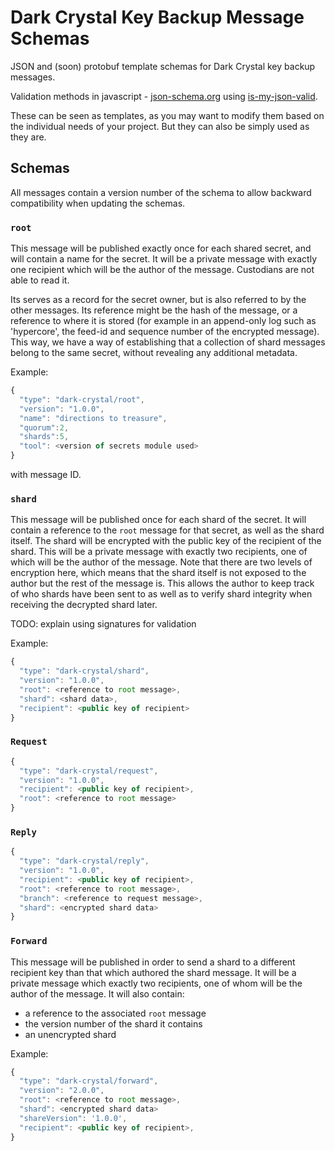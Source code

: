 # Dark Crystal Key Backup Message Schemas 

JSON and (soon) protobuf template schemas for Dark Crystal key backup messages.

Validation methods in javascript - [json-schema.org](https://json-schema.org/) using [is-my-json-valid](https://github.com/mafintosh/is-my-json-valid).

These can be seen as templates, as you may want to modify them based on the individual needs of your project. But they can also be simply used as they are.

## Schemas

All messages contain a version number of the schema to allow backward compatibility when updating the schemas.

### `root`

This message will be published exactly once for each shared secret, and will contain a name for the secret.  It will be a private message with exactly one recipient which will be the author of the message. Custodians are not able to read it.

Its serves as a record for the secret owner, but is also referred to by the other messages.  Its reference might be the hash of the message, or a reference to where it is stored (for example in an append-only log such as 'hypercore', the feed-id and sequence number of the encrypted message). This way, we have a way of establishing that a collection of shard messages belong to the same secret, without revealing any additional metadata.

Example:

```js
{
  "type": "dark-crystal/root",
  "version": "1.0.0",
  "name": "directions to treasure",
  "quorum":2,
  "shards":5,
  "tool": <version of secrets module used>
}
```
with message ID.

### `shard`

This message will be published once for each shard of the secret.  It will contain a reference to the `root` message for that secret, as well as the shard itself.  The shard will be encrypted with the public key of the recipient of the shard.  This will be a private message with exactly two recipients, one of which will be the author of the message.  Note that there are two levels of encryption here, which means that the shard itself is not exposed to the author but the rest of the message is.  This allows the author to keep track of who shards have been sent to as well as to verify shard integrity when receiving the decrypted shard later.

TODO: explain using signatures for validation

Example:

```js
{
  "type": "dark-crystal/shard",
  "version": "1.0.0",
  "root": <reference to root message>,
  "shard": <shard data>,
  "recipient": <public key of recipient> 
}
```
### `Request`
```js
{ 
  "type": "dark-crystal/request",
  "version": "1.0.0",
  "recipient": <public key of recipient>, 
  "root": <reference to root message>
}
```

### `Reply`
```js
{
  "type": "dark-crystal/reply",
  "version": "1.0.0",
  "recipient": <public key of recipient>,
  "root": <reference to root message>,
  "branch": <reference to request message>,
  "shard": <encrypted shard data>
}
```
### `Forward`

This message will be published in order to send a shard to a different recipient key than that which authored the shard message. It will be a private message which exactly two recipients, one of whom will be the author of the message.  It will also contain:
- a reference to the associated `root` message
- the version number of the shard it contains
- an unencrypted shard

Example:

```js
{
  "type": "dark-crystal/forward",
  "version": "2.0.0",
  "root": <reference to root message>,
  "shard": <encrypted shard data>
  "shareVersion": '1.0.0',
  "recipient": <public key of recipient>,
}
```
